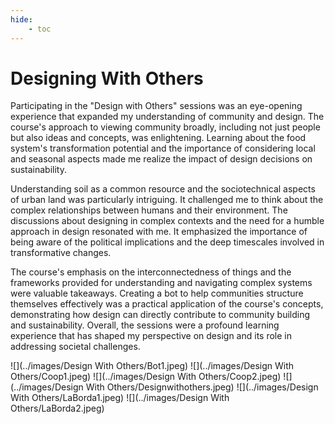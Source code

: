 ```yaml
---
hide:
    - toc
---
```



# Designing With Others


Participating in the "Design with Others" sessions was an eye-opening experience that expanded my understanding of community and design. The course's approach to viewing community broadly, including not just people but also ideas and concepts, was enlightening. Learning about the food system's transformation potential and the importance of considering local and seasonal aspects made me realize the impact of design decisions on sustainability.

Understanding soil as a common resource and the sociotechnical aspects of urban land was particularly intriguing. It challenged me to think about the complex relationships between humans and their environment. The discussions about designing in complex contexts and the need for a humble approach in design resonated with me. It emphasized the importance of being aware of the political implications and the deep timescales involved in transformative changes.

The course's emphasis on the interconnectedness of things and the frameworks provided for understanding and navigating complex systems were valuable takeaways. Creating a bot to help communities structure themselves effectively was a practical application of the course's concepts, demonstrating how design can directly contribute to community building and sustainability. Overall, the sessions were a profound learning experience that has shaped my perspective on design and its role in addressing societal challenges.



![](../images/Design With Others/Bot1.jpeg)
![](../images/Design With Others/Coop1.jpeg)
![](../images/Design With Others/Coop2.jpeg)
![](../images/Design With Others/Designwithothers.jpeg)
![](../images/Design With Others/LaBorda1.jpeg)
![](../images/Design With Others/LaBorda2.jpeg)